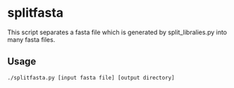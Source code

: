 # splitfasta

This script separates a fasta file which is generated by split_libralies.py into many fasta files.

## Usage

    ./splitfasta.py [input fasta file] [output directory]
